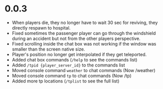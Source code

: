 # 0.0.3

* When players die, they no longer have to wait 30 sec for reviving, they directly respawn to hospital.
* Fixed sometimes the passenger player can go through the windshield during an accident but not from the other players perspective.
* Fixed scrolling inside the chat box was not working if the window was smaller than the screen native size.
* Player's position no longer get interpolated if they get teleported.
* Added chat box commands (`/help` to see the commands list)
* Added `/tpid {player_server_id}` to the commands list
* Moved console command `weather` to chat commands (Now /weather)
* Moved console command `tp` to chat commands (Now /tp)
* Added more tp locations (`/tplist` to see the full list)
